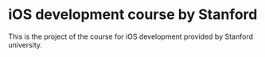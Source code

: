 # iOS development course by Stanford

This is the project of the course for iOS development provided by Stanford university.

